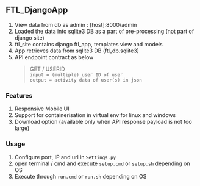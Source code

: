 ## FTL_DjangoApp
1. View data from db as admin : [host]:8000/admin 
2. Loaded the data into sqlite3 DB as a part of pre-processing (not part of django site) 
3. ftl_site contains django ftl_app, templates view and models
4. App retrieves data from sqlite3 DB (ftl_db.sqlite3)
5. API endpoint contract as below
   > GET / USERID \
   >  `input = (multiple) user ID of user` \
   > `output = activity data of user(s) in json`
   
### Features
1. Responsive Mobile UI
2. Support for containerisation in virtual env for linux and windows
3. Download option (available only when API response payload is not too large)

### Usage
1. Configure port, IP and url in `Settings.py`
2. open terminal / cmd and execute `setup.cmd` or `setup.sh` depending on OS
3. Execute through `run.cmd` or `run.sh` depending on OS